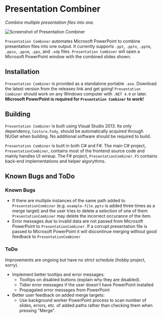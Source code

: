 # Presentation Combiner
*Combine multiple presentation files into one.*

![Screenshot of Presentation Combiner](https://github.com/adamk117/ppt-combiner/raw/master/img/app-screenshot.png)

`Presentation Combiner` automates Microsoft PowerPoint to combine presentation files into one output. It currently supports `.ppt`, `.pptx`, `.pptm`, `.ppsx`, `.ppsm`, `.pps`, and `.odp` files. `Presentation Combiner` will open a Microsoft PowerPoint window with the combined slides shown.

## Installation
`Presentation Combiner` is provided as a standalone portable `.exe`. Download the latest version from the releases link and get going! `Presentation Combiner` should work on any Windows computer with `.NET 4.0` or later. **Microsoft PowerPoint is required for `Presentation Combiner` to work!**

## Building
`Presentation Combiner` is built using Visual Studio 2013. Its only dependency, `Costura.Fody`, should be automatically acquired through NUGet when building. No additional software should be required to build. 

`Presentation Combiner` is built in both C# and F#. The main C# project, `PresentationCombiner`, contains most of the frontend source code and mainly handles UI wireup. The F# project, `PresentationCombiner.FS` contains back-end implementations and helper algorythms.

## Known Bugs and ToDo

### Known Bugs

 - If there are multiple instances of the same path added to `PresentationCombiner` (e.g. `example-file.pptx` is added three times as a merge target) and the user tries to delete a selection of one of them `PresentationCombiner` may delete the incorrect occurance of the item.
 - Error messages due to invalid data are not passed from Microsoft PowerPoint to `PresentationCombiner`. If a corrupt presentation file is passed to Microsoft PowerPoint it will discontinue merging without good feedback to `PresentationCombiner`

### ToDo
Improvements are ongoing but have no strict schedule (hobby project, sorry).

 - Implement better tooltips and error messages:
     - Tooltips on disabled buttons (explain why they are disabled).
     - Tidier error messages if the user doesn't have PowerPoint installed
     - Propagated error messages from PowerPoint
 - Better user feedback on added merge targets:
     - Use background worker PowerPoint process to scan number of slides, errors, etc. of added paths rather than checking them when pressing "Merge".
